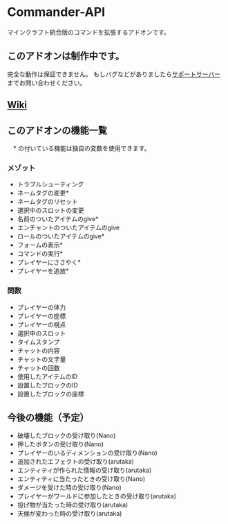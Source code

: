 # Commander-API
マインクラフト統合版のコマンドを拡張するアドオンです。

## このアドオンは制作中です。
完全な動作は保証できません。
もしバグなどがありましたら[サポートサーバー](https://discord.gg/QF3n85dr4P)までお問い合わせください。

## [Wiki](https://github.com/191225/Commander-API/wiki)

## このアドオンの機能一覧
　* の付いている機能は独自の変数を使用できます。
### メゾット
* トラブルシューティング
* ネームタグの変更*
* ネームタグのリセット
* 選択中のスロットの変更
* 名前のついたアイテムのgive*
* エンチャントのついたアイテムのgive
* ロールのついたアイテムのgive*
* フォームの表示*
* コマンドの実行*
* プレイヤーにささやく*
* プレイヤーを追放*
### 関数
* プレイヤーの体力
* プレイヤーの座標
* プレイヤーの視点
* 選択中のスロット
* タイムスタンプ
* チャットの内容
* チャットの文字量
* チャットの回数
* 使用したアイテムのID
* 設置したブロックのID
* 設置したブロックの座標

## 今後の機能（予定）
* 破壊したブロックの受け取り(Nano)
* 押したボタンの受け取り(Nano)
* プレイヤーのいるディメンションの受け取り(Nano)
* 追加されたエフェクトの受け取り(arutaka)
* エンティティが作られた情報の受け取り(arutaka)
* エンティティに当たったときの受け取り(Nano)
* ダメージを受けた時の受け取り(Nano)
* プレイヤーがワールドに参加したときの受け取り(arutaka)
* 投げ物が当たった時の受け取り(arutaka)
* 天候が変わった時の受け取り(arutaka)
